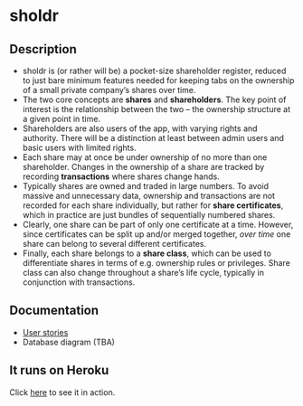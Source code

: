 sholdr
======

Description
-----------

 - sholdr is (or rather will be) a pocket-size shareholder register, reduced to
   just bare minimum features needed for keeping tabs on the ownership of a
   small private company’s shares over time.
 - The two core concepts are **shares** and **shareholders**. The key point of
   interest is the relationship between the two – the ownership structure at a
   given point in time.
 - Shareholders are also users of the app, with varying rights and authority.
   There will be a distinction at least between admin users and basic users with
   limited rights.
 - Each share may at once be under ownership of no more than one shareholder.
   Changes in the ownership of a share are tracked by recording **transactions**
   where shares change hands.
 - Typically shares are owned and traded in large numbers. To avoid massive and
   unnecessary data, ownership and transactions are not recorded for each share
   individually, but rather for **share certificates**, which in practice are
   just bundles of sequentially numbered shares.
 - Clearly, one share can be part of only one certificate at a time. However,
   since certificates can be split up and/or merged together, _over time_ one
   share can belong to several different certificates.
 - Finally, each share belongs to a **share class**, which can be used to
   differentiate shares in terms of e.g. ownership rules or privileges. Share
   class can also change throughout a share’s life cycle, typically in
   conjunction with transactions.

Documentation
-------------

 - [User stories](https://github.com/jrnn/sholdr/blob/master/docs/user_stories.md)
 - Database diagram (TBA)

It runs on Heroku
-----------------

Click [here](https://sholdr.herokuapp.com/) to see it in action.

